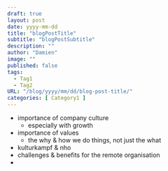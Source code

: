 ```yaml
---
draft: true
layout: post
date: yyyy-mm-dd
title: "blogPostTitle"
subtitle: "blogPostSubtitle"
description: ""
author: "Damien"
image: ""
published: false
tags:
  - Tag1
  - Tag2
URL: "/blog/yyyy/mm/dd/blog-post-title/"
categories: [ Category1 ]
---
```


- importance of company culture
  - especially with growth
- importance of values 
  - the why & how we do things, not just the what
- kulturkampf & nho
- challenges & benefits for the remote organisation
- 